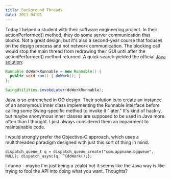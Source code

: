 ```yaml
---
title: Background Threads
date: 2011-04-01
---
```


Today I helped a student with their software engineering project. In their actionPerformed() method, they do some server communication that blocks. Not a great design, but it's also a second-year course that focuses on the design process and not network communication. The blocking call would stop the main thread from redrawing their GUI until after the actionPerformed() method returned. A quick search yielded the official [Java solution](http://java.sun.com/products/jfc/tsc/articles/threads/threads1.html):

```java
Runnable doWorkRunnable = new Runnable() {
  public void run() { doWork(); }
};

SwingUtilities.invokeLater(doWorkRunnable);
```

Java is so entrenched in OO design. Their solution is to create an instance of an&nbsp;anonymous&nbsp;inner class implementing the Runnable interface before calling some Swing-specific method to invoke it "later." It's kind of hack-y, but maybe anonymous inner classes are supposed to be used in Java more often than I thought. I just always considered them an impairment to maintainable code.

I would strongly prefer the Objective-C approach, which uses a multithreaded paradigm designed with just this sort of thing in mind.

`dispatch_queue_t q = dispatch_queue_create("com.appname.bgqueue", NULL);
dispatch_async(q, ^{doWork();};`

I dunno - maybe I'm just being a zealot but it seems like the Java way is like trying to fool the API into doing what you want. Thoughts?
